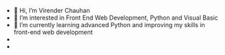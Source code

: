 - 👋 Hi, I’m Virender Chauhan
- 👀 I’m interested in Front End Web Development, Python and Visual Basic
- 🌱 I’m currently learning advanced Python and improving my skills in front-end web development
- 
- 

<!---
hey-virender/hey-virender is a ✨ special ✨ repository because its `README.md` (this file) appears on your GitHub profile.
You can click the Preview link to take a look at your changes.
--->

